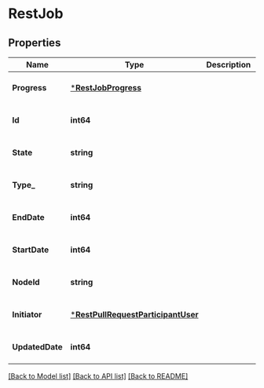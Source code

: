 # RestJob

## Properties
Name | Type | Description | Notes
------------ | ------------- | ------------- | -------------
**Progress** | [***RestJobProgress**](RestJob_progress.md) |  | [optional] [default to null]
**Id** | **int64** |  | [optional] [default to null]
**State** | **string** |  | [optional] [default to null]
**Type_** | **string** |  | [optional] [default to null]
**EndDate** | **int64** |  | [optional] [default to null]
**StartDate** | **int64** |  | [optional] [default to null]
**NodeId** | **string** |  | [optional] [default to null]
**Initiator** | [***RestPullRequestParticipantUser**](RestPullRequestParticipant_user.md) |  | [optional] [default to null]
**UpdatedDate** | **int64** |  | [optional] [default to null]

[[Back to Model list]](../README.md#documentation-for-models) [[Back to API list]](../README.md#documentation-for-api-endpoints) [[Back to README]](../README.md)

